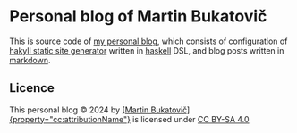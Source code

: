 # Personal blog of Martin Bukatovič

This is source code of [my personal blog](https://blog.marbu.eu), which
consists of configuration of [hakyll static site
generator](https://jaspervdj.be/hakyll/) written in
[haskell](https://www.haskell.org/) DSL, and blog posts
written in [markdown](https://pandoc.org/MANUAL.html#pandocs-markdown).

## Licence

This personal blog © 2024 by [[Martin
Bukatovič]{property="cc:attributionName"}](https://blog.marbu.eu/about.html)
is licensed under
[CC BY-SA 4.0](http://creativecommons.org/licenses/by-sa/4.0/?ref=chooser-v1)
